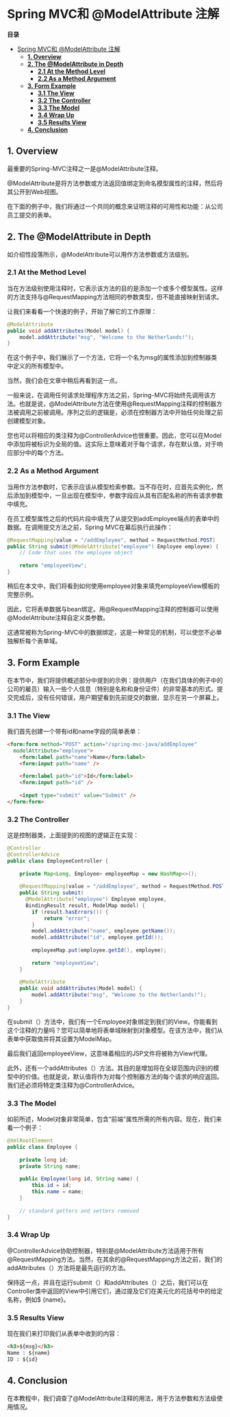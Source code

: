 # Spring MVC和 @ModelAttribute 注解

**目录**  

- [Spring MVC和 @ModelAttribute 注解](#spring-mvc%E5%92%8C-modelattribute-%E6%B3%A8%E8%A7%A3)
  - [**1. Overview**](#1-overview)
  - [**2. The @ModelAttribute in Depth**](#2-the-modelattribute-in-depth)
    - [**2.1 At the Method Level**](#21-at-the-method-level)
    - [**2.2 As a Method Argument**](#22-as-a-method-argument)
  - [**3. Form Example**](#3-form-example)
    - [**3.1 The View**](#31-the-view)
    - [**3.2 The Controller**](#32-the-controller)
    - [**3.3 The Model**](#33-the-model)
    - [**3.4 Wrap Up**](#34-wrap-up)
    - [**3.5 Results View**](#35-results-view)
  - [**4. Conclusion**](#4-conclusion)

<!-- END doctoc generated TOC please keep comment here to allow auto update -->



## **1. Overview**

最重要的Spring-MVC注释之一是@ModelAttribute注释。

@ModelAttribute是将方法参数或方法返回值绑定到命名模型属性的注释，然后将其公开到Web视图。

在下面的例子中，我们将通过一个共同的概念来证明注释的可用性和功能：从公司员工提交的表单。

## **2. The @ModelAttribute in Depth**

如介绍性段落所示，@ModelAttribute可以用作方法参数或方法级别。

### **2.1 At the Method Level**

当在方法级别使用注释时，它表示该方法的目的是添加一个或多个模型属性。这样的方法支持与@RequestMapping方法相同的参数类型，但不能直接映射到请求。

让我们来看看一个快速的例子，开始了解它的工作原理：

``` java
@ModelAttribute
public void addAttributes(Model model) {
    model.addAttribute("msg", "Welcome to the Netherlands!");
}
```

在这个例子中，我们展示了一个方法，它将一个名为msg的属性添加到控制器类中定义的所有模型中。

当然，我们会在文章中稍后再看到这一点。


一般来说，在调用任何请求处理程序方法之前，Spring-MVC将始终先调用该方法。也就是说，@ModelAttribute方法在使用@RequestMapping注释的控制器方法被调用之前被调用。序列之后的逻辑是，必须在控制器方法中开始任何处理之前创建模型对象。

您也可以将相应的类注释为@ControllerAdvice也很重要。因此，您可以在Model中添加将被标识为全局的值。这实际上意味着对于每个请求，存在默认值，对于响应部分中的每个方法。

### **2.2 As a Method Argument**

当用作方法参数时，它表示应该从模型检索参数。当不存在时，应首先实例化，然后添加到模型中，一旦出现在模型中，参数字段应从具有匹配名称的所有请求参数中填充。


在员工模型属性之后的代码片段中填充了从提交到addEmployee端点的表单中的数据。在调用提交方法之前，Spring MVC在幕后执行此操作：

``` java
@RequestMapping(value = "/addEmployee", method = RequestMethod.POST)
public String submit(@ModelAttribute("employee") Employee employee) {
    // Code that uses the employee object
 
    return "employeeView";
}
```

稍后在本文中，我们将看到如何使用employee对象来填充employeeView模板的完整示例。

因此，它将表单数据与bean绑定。用@RequestMapping注释的控制器可以使用@ModelAttribute注释自定义类参数。

这通常被称为Spring-MVC中的数据绑定，这是一种常见的机制，可以使您不必单独解析每个表单域。

## **3. Form Example**

在本节中，我们将提供概述部分中提到的示例：提供用户（在我们具体的例子中的公司的雇员）输入一些个人信息（特别是名称和身份证件）的非常基本的形式。提交完成后，没有任何错误，用户期望看到先前提交的数据，显示在另一个屏幕上。

### **3.1 The View**

我们首先创建一个带有id和name字段的简单表单：


``` html
<form:form method="POST" action="/spring-mvc-java/addEmployee"
  modelAttribute="employee">
    <form:label path="name">Name</form:label>
    <form:input path="name" />
     
    <form:label path="id">Id</form:label>
    <form:input path="id" />
     
    <input type="submit" value="Submit" />
</form:form>
```


### **3.2 The Controller**

这是控制器类，上面提到的视图的逻辑正在实现：

``` java
@Controller
@ControllerAdvice
public class EmployeeController {
 
    private Map<Long, Employee> employeeMap = new HashMap<>();
 
    @RequestMapping(value = "/addEmployee", method = RequestMethod.POST)
    public String submit(
      @ModelAttribute("employee") Employee employee,
      BindingResult result, ModelMap model) {
        if (result.hasErrors()) {
            return "error";
        }
        model.addAttribute("name", employee.getName());
        model.addAttribute("id", employee.getId());
 
        employeeMap.put(employee.getId(), employee);
 
        return "employeeView";
    }
 
    @ModelAttribute
    public void addAttributes(Model model) {
        model.addAttribute("msg", "Welcome to the Netherlands!");
    }
}
```


在submit（）方法中，我们有一个Employee对象绑定到我们的View。你能看到这个注释的力量吗？您可以简单地将表单域映射到对象模型。在该方法中，我们从表单中获取值并将其设置为ModelMap。

最后我们返回employeeView，这意味着相应的JSP文件将被称为View代理。

此外，还有一个addAttributes（）方法。其目的是增加将在全球范围内识别的模型中的价值。也就是说，默认值将作为对每个控制器方法的每个请求的响应返回。我们还必须将特定类注释为@ControllerAdvice。

### **3.3 The Model**

如前所述，Model对象非常简单，包含“前端”属性所需的所有内容。现在，我们来看一个例子：

``` java
@XmlRootElement
public class Employee {
 
    private long id;
    private String name;
 
    public Employee(long id, String name) {
        this.id = id;
        this.name = name;
    }
 
    // standard getters and setters removed
}
```

### **3.4 Wrap Up**

@ControllerAdvice协助控制器，特别是@ModelAttribute方法适用于所有@RequestMapping方法。当然，在其余的@RequestMapping方法之前，我们的addAttributes（）方法将是最先运行的方法。

保持这一点，并且在运行submit（）和addAttributes（）之后，我们可以在Controller类中返回的View中引用它们，通过提及它们在美元化的花括号中的给定名称，例如$ {name}。


### **3.5 Results View**

现在我们来打印我们从表单中收到的内容：

``` html
<h3>${msg}</h3>
Name : ${name}
ID : ${id}
```
## **4. Conclusion**

在本教程中，我们调查了@ModelAttribute注释的用法，用于方法参数和方法级使用情况。